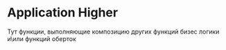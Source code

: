 # Application Higher

Тут функции, выполняющие композицию других функций бизес логики и\или функций оберток
